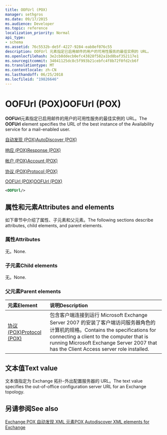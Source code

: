 ```yaml
---
title: OOFUrl (POX)
manager: sethgros
ms.date: 09/17/2015
ms.audience: Developer
ms.topic: reference
localization_priority: Normal
api_type:
- schema
ms.assetid: 76c5532b-de5f-4227-9284-eab8ef076c55
description: OOFUrl 元素指定已启用邮件的用户的可用性服务的最佳实例的 URL。
ms.openlocfilehash: 3e2cb8ddecb0efc43828f582a1bd8baf352117e1
ms.sourcegitcommit: 34041125dc8c5f993b21cebfc4f8b72f0fd2cb6f
ms.translationtype: MT
ms.contentlocale: zh-CN
ms.lasthandoff: 06/25/2018
ms.locfileid: "19826646"
---
```

# <a name="oofurl-pox"></a><span data-ttu-id="da652-103">OOFUrl (POX)</span><span class="sxs-lookup"><span data-stu-id="da652-103">OOFUrl (POX)</span></span>

<span data-ttu-id="da652-104">**OOFUrl**元素指定已启用邮件的用户的可用性服务的最佳实例的 URL。</span><span class="sxs-lookup"><span data-stu-id="da652-104">The **OOFUrl** element specifies the URL of the best instance of the Availability service for a mail-enabled user.</span></span> 
  
[<span data-ttu-id="da652-105">自动发现 (POX)</span><span class="sxs-lookup"><span data-stu-id="da652-105">AutoDiscover (POX)</span></span>](autodiscover-pox.md)
  
[<span data-ttu-id="da652-106">响应 (POX)</span><span class="sxs-lookup"><span data-stu-id="da652-106">Response (POX)</span></span>](response-pox.md)
  
[<span data-ttu-id="da652-107">帐户 (POX)</span><span class="sxs-lookup"><span data-stu-id="da652-107">Account (POX)</span></span>](account-pox.md)
  
[<span data-ttu-id="da652-108">协议 (POX)</span><span class="sxs-lookup"><span data-stu-id="da652-108">Protocol (POX)</span></span>](protocol-pox.md)
  
[<span data-ttu-id="da652-109">OOFUrl (POX)</span><span class="sxs-lookup"><span data-stu-id="da652-109">OOFUrl (POX)</span></span>](oofurl-pox.md)
  
```xml
<OOFUrl/>
```

## <a name="attributes-and-elements"></a><span data-ttu-id="da652-110">属性和元素</span><span class="sxs-lookup"><span data-stu-id="da652-110">Attributes and elements</span></span>

<span data-ttu-id="da652-111">如下章节中介绍了属性、子元素和父元素。</span><span class="sxs-lookup"><span data-stu-id="da652-111">The following sections describe attributes, child elements, and parent elements.</span></span>
  
### <a name="attributes"></a><span data-ttu-id="da652-112">属性</span><span class="sxs-lookup"><span data-stu-id="da652-112">Attributes</span></span>

<span data-ttu-id="da652-113">无。</span><span class="sxs-lookup"><span data-stu-id="da652-113">None.</span></span>
  
### <a name="child-elements"></a><span data-ttu-id="da652-114">子元素</span><span class="sxs-lookup"><span data-stu-id="da652-114">Child elements</span></span>

<span data-ttu-id="da652-115">无。</span><span class="sxs-lookup"><span data-stu-id="da652-115">None.</span></span>
  
### <a name="parent-elements"></a><span data-ttu-id="da652-116">父元素</span><span class="sxs-lookup"><span data-stu-id="da652-116">Parent elements</span></span>

|<span data-ttu-id="da652-117">**元素**</span><span class="sxs-lookup"><span data-stu-id="da652-117">**Element**</span></span>|<span data-ttu-id="da652-118">**说明**</span><span class="sxs-lookup"><span data-stu-id="da652-118">**Description**</span></span>|
|:-----|:-----|
|[<span data-ttu-id="da652-119">协议 (POX)</span><span class="sxs-lookup"><span data-stu-id="da652-119">Protocol (POX)</span></span>](protocol-pox.md) <br/> |<span data-ttu-id="da652-120">包含客户端连接到运行 Microsoft Exchange Server 2007 的安装了客户端访问服务器角色的计算机的规格。</span><span class="sxs-lookup"><span data-stu-id="da652-120">Contains the specifications for connecting a client to the computer that is running Microsoft Exchange Server 2007 that has the Client Access server role installed.</span></span>  <br/> |
   
## <a name="text-value"></a><span data-ttu-id="da652-121">文本值</span><span class="sxs-lookup"><span data-stu-id="da652-121">Text value</span></span>

<span data-ttu-id="da652-122">文本值指定为 Exchange 拓扑-外出配置服务器的 URL。</span><span class="sxs-lookup"><span data-stu-id="da652-122">The text value specifies the out-of-office configuration server URL for an Exchange topology.</span></span>
  
## <a name="see-also"></a><span data-ttu-id="da652-123">另请参阅</span><span class="sxs-lookup"><span data-stu-id="da652-123">See also</span></span>



[<span data-ttu-id="da652-124">Exchange POX 自动发现 XML 元素</span><span class="sxs-lookup"><span data-stu-id="da652-124">POX Autodiscover XML elements for Exchange</span></span>](pox-autodiscover-xml-elements-for-exchange.md)

